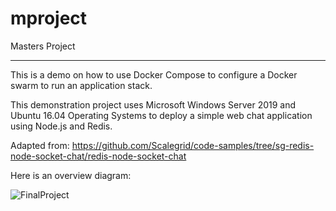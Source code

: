 # mproject
Masters Project
<hr>
This is a demo on how to use Docker Compose to configure a Docker swarm to run an application stack.

This demonstration project uses Microsoft Windows Server 2019 and Ubuntu 16.04 Operating Systems to deploy a simple web chat application using Node.js and Redis.

Adapted from: https://github.com/Scalegrid/code-samples/tree/sg-redis-node-socket-chat/redis-node-socket-chat

Here is an overview diagram:

![FinalProject](https://user-images.githubusercontent.com/40835338/133151935-b39af907-5324-4fed-8b56-f0a0bd10bccc.png)
